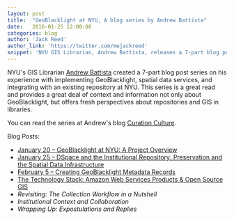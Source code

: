 ```yaml
---
layout: post
title:  "GeoBlacklight at NYU, A blog series by Andrew Battista"
date:   2016-01-25 12:00:00
categories: blog
author: 'Jack Reed'
author_link: 'https://twitter.com/mejackreed'
snippet: 'NYU GIS Librarian, Andrew Battista, releases a 7-part blog post series on implementing GeoBlacklight at NYU.'
---
```


NYU's GIS Librarian [Andrew Battista](https://twitter.com/rawdeal85) created a 7-part blog post series on his experience with implementing GeoBlacklight, spatial data services, and integrating with an existing repository at NYU. This series is a great read and provides a great deal of context and information not only about GeoBlacklight, but offers fresh perspectives about repositories and GIS in libraries.

You can read the series at Andrew's blog [Curation Culture](http://www.curationculture.org/archives/2213).

Blog Posts:

 - [January 20 – GeoBlacklight at NYU: A Project Overview](http://www.curationculture.org/archives/2213)
 - [January 25 – DSpace and the Institutional Repository: Preservation and the Spatial Data Infrastructure](http://www.curationculture.org/archives/2215)
 - [February 5 – Creating GeoBlacklight Metadata Records](http://www.curationculture.org/archives/2218)
 - [The Technology Stack: Amazon Web Services Products & Open Source GIS](http://www.curationculture.org/archives/2221)
 - _Revisiting: The Collection Workflow in a Nutshell_
 - _Institutional Context and Collaboration_
 - _Wrapping Up: Expostulations and Replies_
 
 
